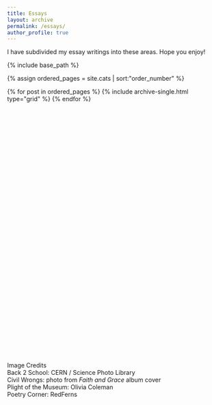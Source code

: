 ```yaml
---
title: Essays
layout: archive
permalink: /essays/
author_profile: true
---
```


I have subdivided my essay writings into these areas. Hope you enjoy!

<nbsp>

{% include base_path %}

{% assign ordered_pages = site.cats | sort:"order_number" %}

{% for post in ordered_pages %}
  {% include archive-single.html type="grid" %}
{% endfor %}

<br />
<br />
<br />
<br />
<br />
<br />
<br />
<br />
<br />
<br />
<br />
<br />
<br />
<br />
<br />
<br />
<br />
<br />
<br />
<br />
<br />
<br />
<br />
<br />
<br />
<br />
<br />
<br />
<br />
<br />
<br />
<br />
<br />
<br />

  
  <p>
 Image Credits <br />
  Back 2 School: CERN / Science Photo Library <br />
  Civil Wrongs: photo from <i>Faith and Grace</i> album cover <br />
  Plight of the Museum: Olivia Coleman <br />
  Poetry Corner: RedFerns
</p>
